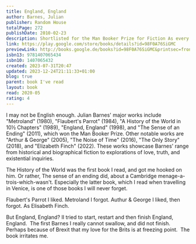 ```yaml
---  
title: England, England  
author: Barnes, Julian  
publisher: Random House  
totalPage: 272  
publishDate: 2010-02-23  
description: Shortlisted for the Man Booker Prize for Fiction As every schoolboy knows, you can fit the whole of England on the Isle of Wight. Grotesque, visionary tycoon Sir Jack Pitman takes the saying literally and does exactly that. He constructs on the island 'The Project', a vast heritage centre containing everything 'English', from Big Ben to Stonehenge, from Manchester United to the white cliffs of Dover. The project is monstrous, risky, and vastly successful. In fact, it gradually begins to rival 'Old' England and even threatens to supersede it... One of Barnes's finest and funniest novels, England, England calls into question the idea of replicas, truth vs fiction, reality vs art, nationhood, myth-making, and self-exploration. 'A brilliant, Swiftian fantasy' The Economist  
link: https://play.google.com/store/books/details?id=98F0A76SiGMC  
previewLink: http://books.google.de/books?id=98F0A76SiGMC&printsec=frontcover&dq=Julian+Barnes,+England+England&hl=&as_pt=BOOKS&cd=2&source=gbs_api  
isbn13: 9781407065434  
isbn10: 1407065432  
created: 2023-07-31T20:47  
updated: 2023-12-24T21:11:33+01:00  
blog: true  
parent: book I've read  
layout: book  
read: 2020-05  
rating: 4  
---  
```

  
I may not be English enough.  Julian Barnes' major works include "Metroland" (1980), "Flaubert's Parrot" (1984), "A History of the World in 10½ Chapters" (1989), "England, England" (1998), and "The Sense of an Ending" (2011), which won the Man Booker Prize. Other notable works are "Arthur & George" (2005), "The Noise of Time" (2016), "The Only Story" (2018), and "Elizabeth Finch" (2022). These works showcase Barnes' range from historical and biographical fiction to explorations of love, truth, and existential inquiries.  
  
The History of the World was the first book I read, and got me hooked on him. Or rather, The sense of an ending did, about a Cambridge menage-a-trois-which-wasn't. Especially the latter book, which I read when travelling in Venice, is one of those books I will never forget.  
  
Flaubert's Parrot I liked.  Metroland I forgot.  Authur & George I liked, then forgot. As Elisabeth Finch.  
  
But England, England? II tried to start, restart and then finish England, England.  The first Barnes I really cannot swallow, and did not finish.  Perhaps because of Brexit that my love for the Brits is at freezing point.  The book irritates me.  
